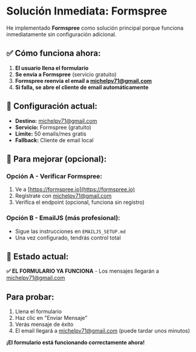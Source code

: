 # Solución Inmediata: Formspree

He implementado **Formspree** como solución principal porque funciona inmediatamente sin configuración adicional.

## ✅ Cómo funciona ahora:

1. **El usuario llena el formulario**
2. **Se envía a Formspree** (servicio gratuito)
3. **Formspree reenvía el email a michelpv71@gmail.com**
4. **Si falla, se abre el cliente de email automáticamente**

## 📧 Configuración actual:

- **Destino:** michelpv71@gmail.com
- **Servicio:** Formspree (gratuito)
- **Límite:** 50 emails/mes gratis
- **Fallback:** Cliente de email local

## 🔧 Para mejorar (opcional):

### Opción A - Verificar Formspree:
1. Ve a [https://formspree.io](https://formspree.io)
2. Regístrate con michelpv71@gmail.com
3. Verifica el endpoint (opcional, funciona sin registro)

### Opción B - EmailJS (más profesional):
- Sigue las instrucciones en `EMAILJS_SETUP.md`
- Una vez configurado, tendrás control total

## 🚀 Estado actual:
**✅ EL FORMULARIO YA FUNCIONA** - Los mensajes llegarán a michelpv71@gmail.com

## Para probar:
1. Llena el formulario
2. Haz clic en "Enviar Mensaje"
3. Verás mensaje de éxito
4. El email llegará a michelpv71@gmail.com (puede tardar unos minutos)

**¡El formulario está funcionando correctamente ahora!**
